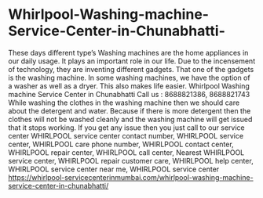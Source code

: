 # Whirlpool-Washing-machine-Service-Center-in-Chunabhatti-
These days different type’s Washing machines are the home appliances in our daily usage. It plays an important role in our life. Due to the incensement of technology, they are inventing different gadgets. That one of the gadgets is the washing machine. In some washing machines, we have the option of a washer as well as a dryer. This also makes life easier. Whirlpool Washing machine Service Center in Chunabhatti  Call us : 8688821386, 8688821743   While washing the clothes in the washing machine then we should care about the detergent and water. Because if there is more detergent then the clothes will not be washed cleanly and the washing machine will get issued that it stops working. If you get any issue then you just call to our service center WHIRLPOOL  service center contact number, WHIRLPOOL  service center, WHIRLPOOL  care phone number, WHIRLPOOL  contact center, WHIRLPOOL  repair center, WHIRLPOOL  call center, Nearest WHIRLPOOL  service center, WHIRLPOOL  repair customer care, WHIRLPOOL  help center, WHIRLPOOL  service center near me, WHIRLPOOL  service center https://whirlpool-servicecenterinmumbai.com/whirlpool-washing-machine-service-center-in-chunabhatti/
